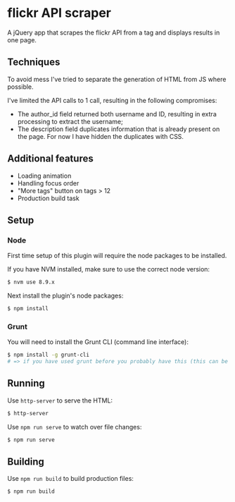 # flickr API scraper
A jQuery app that scrapes the flickr API from a tag and displays results in one page.

## Techniques
To avoid mess I've tried to separate the generation of HTML from JS where possible.

I've limited the API calls to 1 call, resulting in the following compromises:
* The author_id field returned both username and ID, resulting in extra processing to extract the username;
* The description field duplicates information that is already present on the page. For now I have hidden the duplicates with CSS.

## Additional features
* Loading animation
* Handling focus order
* "More tags" button on tags > 12
* Production build task

## Setup
### Node
First time setup of this plugin will require the node packages to be installed.

If you have NVM installed, make sure to use the correct node version:
```bash
$ nvm use 8.9.x
```
Next install the plugin's node packages:

```bash
$ npm install
```

### Grunt
You will need to install the Grunt CLI (command line interface):

```bash
$ npm install -g grunt-cli
# => if you have used grunt before you probably have this (this can be run from any directory)
```

## Running
Use `http-server` to serve the HTML:
```bash
$ http-server
```

Use `npm run serve` to watch over file changes:
```bash
$ npm run serve
```

## Building
Use `npm run build` to build production files:
```bash
$ npm run build
```
